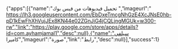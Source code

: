 {"apps":[{"name":"تحميل فيديوهات من فيس بوك
","imageurl":" https://lh3.googleusercontent.com/EbDxeTmcgNhGzE4XcJNsE0hb-pD1kEwFhXhVujJEx8KN44e02ZGnJiG4jCQLjngMGUk=w300-rw","link":"https://play.google.com/store/apps/details?id=com.ayhamjamal1","desc":null},{"name":"سيلفي كاميرا","imageurl":"صورة","link":"رابط","desc":null}],"success":1}
